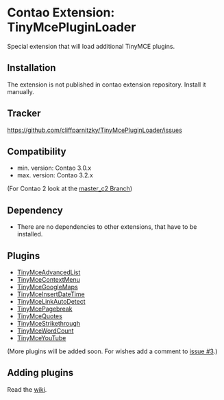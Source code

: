 Contao Extension: TinyMcePluginLoader
=====================================

Special extension that will load additional TinyMCE plugins.


Installation
------------

The extension is not published in contao extension repository.
Install it manually.


Tracker
-------

https://github.com/cliffparnitzky/TinyMcePluginLoader/issues


Compatibility
-------------

- min. version: Contao 3.0.x
- max. version: Contao 3.2.x

(For Contao 2 look at the [master_c2 Branch](https://github.com/cliffparnitzky/TinyMcePluginLoader/tree/master_c2))


Dependency
----------

- There are no dependencies to other extensions, that have to be installed.


Plugins
-------

- [TinyMceAdvancedList](https://github.com/cliffparnitzky/TinyMceAdvancedList)
- [TinyMceContextMenu](https://github.com/cliffparnitzky/TinyMceContextMenu)
- [TinyMceGoogleMaps](https://github.com/cliffparnitzky/TinyMceGoogleMaps)
- [TinyMceInsertDateTime](https://github.com/cliffparnitzky/TinyMceInsertDateTime)
- [TinyMceLinkAutoDetect](https://github.com/cliffparnitzky/TinyMceLinkAutoDetect)
- [TinyMcePagebreak](https://github.com/cliffparnitzky/TinyMcePagebreak)
- [TinyMceQuotes](https://github.com/cliffparnitzky/TinyMceQuotes)
- [TinyMceStrikethrough](https://github.com/cliffparnitzky/TinyMceStrikethrough)
- [TinyMceWordCount](https://github.com/cliffparnitzky/TinyMceWordCount)
- [TinyMceYouTube](https://github.com/cliffparnitzky/TinyMceYouTube)

(More plugins will be added soon. For wishes add a comment to [issue #3](https://github.com/cliffparnitzky/TinyMcePluginLoader/issues/3).)

Adding plugins
--------------

Read the [wiki](https://github.com/cliffparnitzky/TinyMcePluginLoader/wiki/Creating-a-new-plugin).